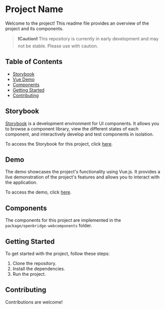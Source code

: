 # Project Name

Welcome to the project! This readme file provides an overview of the project and its components.


> **❗Caution❗** This repository is currently in early development and may not be stable. Please use with caution.

## Table of Contents

- [Storybook](#storybook)
- [Vue Demo](#demo)
- [Components](#components)
- [Getting Started](#getting-started)
- [Contributing](#contributing)

## Storybook

[Storybook](https://storybook.js.org/) is a development environment for UI components. It allows you to browse a component library, view the different states of each component, and interactively develop and test components in isolation.

To access the Storybook for this project, click [here](https://openbridge-storybook.web.app).

## Demo

The demo showcases the project's functionality using Vue.js. It provides a live demonstration of the project's features and allows you to interact with the application.

To access the demo, click [here](https://openbridge-demo.web.app/).

## Components

The components for this project are implemented in the `package/openbridge-webcomponents` folder.

## Getting Started

To get started with the project, follow these steps:

1. Clone the repository.
2. Install the dependencies.
3. Run the project.

## Contributing

Contributions are welcome!

